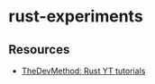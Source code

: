 # rust-experiments

## Resources
- [TheDevMethod: Rust YT tutorials](https://www.youtube.com/c/TheDevMethod)
